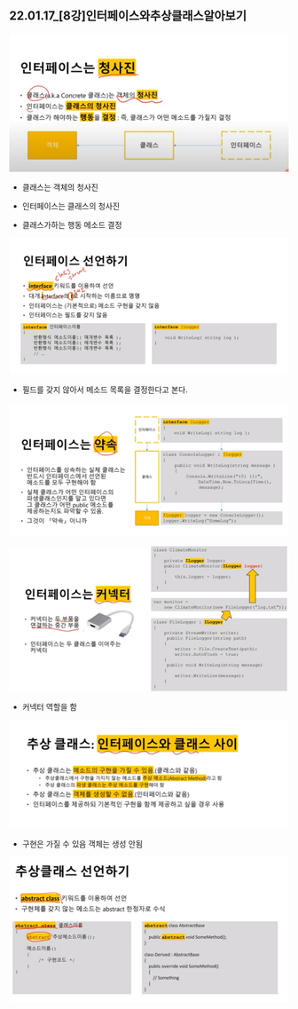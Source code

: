 ## 22.01.17_[8강]인터페이스와추상클래스알아보기

![image-20220117205907877](22.01.17_[8강]인터페이스와추상클래스알아보기.assets/image-20220117205907877.png)

- 클래스는 객체의 청사진
- 인터페이스는 클래스의 청사진

- 클래스가하는 행동 메소드 결정

![image-20220117210002162](22.01.17_[8강]인터페이스와추상클래스알아보기.assets/image-20220117210002162.png)

- 필드를 갖지 않아서 메소드 목록을 결정한다고 본다.

![image-20220117210042085](22.01.17_[8강]인터페이스와추상클래스알아보기.assets/image-20220117210042085.png)

![image-20220117210136696](22.01.17_[8강]인터페이스와추상클래스알아보기.assets/image-20220117210136696.png)

- 커넥터 역할을 함

![image-20220117210244561](22.01.17_[8강]인터페이스와추상클래스알아보기.assets/image-20220117210244561.png)

- 구현은 가질 수 있음 객체는 생성 안됨

![image-20220117210316414](22.01.17_[8강]인터페이스와추상클래스알아보기.assets/image-20220117210316414.png)